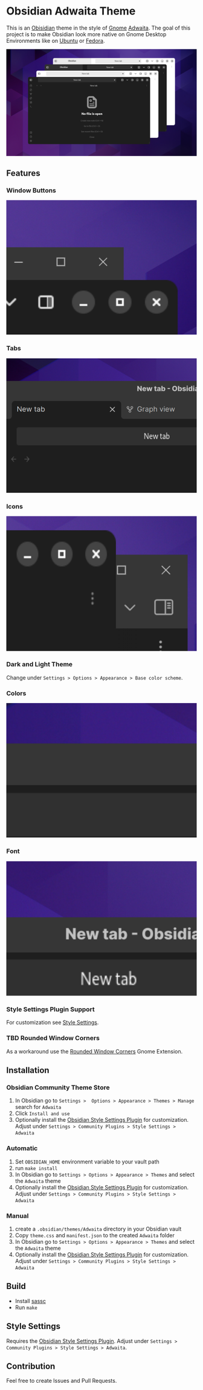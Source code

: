 # Obsidian Adwaita Theme

This is an [Obisidian](https://obsidian.md/) theme in the style of [Gnome](https://www.gnome.org/) [Adwaita](https://en.wikipedia.org/wiki/Adwaita_(design_language)). The goal of this project is to make Obsidian look more native on Gnome Desktop Environments like on [Ubuntu](https://ubuntu.com/) or [Fedora](https://getfedora.org/). 

![](generated/theme-preview.png)

## Features 

### Window Buttons
<img src="generated/compare-window-buttons.png">

### Tabs
<img src="generated/compare-tabs.png">

### Icons
<img src="generated/compare-icons.png">

### Dark and Light Theme
Change under `Settings > Options > Appearance > Base color scheme`.

### Colors
<img src="generated/compare-color.png">

### Font
<img src="generated/compare-font.png">

### Style Settings Plugin Support
For customization see [Style Settings](#style-settings).

### TBD Rounded Window Corners
As a workaround use the [Rounded Window Corners](https://extensions.gnome.org/extension/5237/rounded-window-corners/) Gnome Extension.


## Installation

### Obsidian Community Theme Store
1. In Obsidian go to `Settings >  Options > Appearance > Themes > Manage` search for `Adwaita`
2. Click `Install and use`
3. Optionally install the [Obsidian Style Settings Plugin](https://github.com/mgmeyers/obsidian-style-settings) for customization. Adjust under `Settings > Community Plugins > Style Settings > Adwaita`

### Automatic
1. Set `OBSIDIAN_HOME` environment variable to your vault path
2. run `make install`
3. In Obsidian go to `Settings > Options > Appearance > Themes` and select the `Adwaita` theme
4. Optionally install the [Obsidian Style Settings Plugin](https://github.com/mgmeyers/obsidian-style-settings) for customization. Adjust under `Settings > Community Plugins > Style Settings > Adwaita`

### Manual

1. create a `.obsidian/themes/Adwaita` directory in your Obsidian vault
2. Copy `theme.css` and `manifest.json` to the created `Adwaita` folder
3. In Obsidian go to `Settings > Options > Appearance > Themes` and select the `Adwaita` theme
4. Optionally install the [Obsidian Style Settings Plugin](https://github.com/mgmeyers/obsidian-style-settings) for customization. Adjust under `Settings > Community Plugins > Style Settings > Adwaita`

## Build

- Install [sassc](https://github.com/sass/sassc)
- Run `make`

## Style Settings
Requires the [Obsidian Style Settings Plugin](https://github.com/mgmeyers/obsidian-style-settings).
Adjust under `Settings > Community Plugins > Style Settings > Adwaita`.

## Contribution
Feel free to create Issues and Pull Requests.
